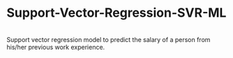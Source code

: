 # Support-Vector-Regression-SVR-ML
<br>
Support vector regression model to predict the salary of a person from his/her previous work experience.
